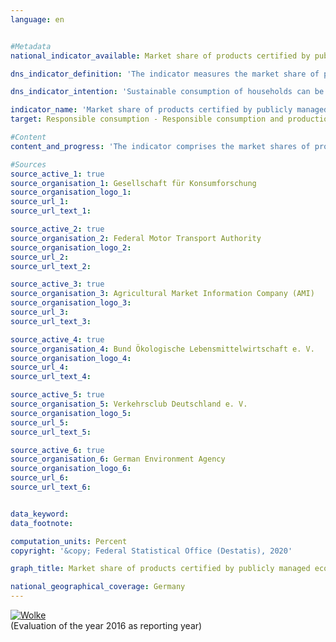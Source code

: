 ```yaml
---                   
language: en                   


#Metadata                   
national_indicator_available: Market share of products certified by publicly managed eco-labelling schemes                   

dns_indicator_definition: 'The indicator measures the market share of products with voluntary or mandatory eco-labels, whose awarding procedures are stipulated by governmental bodies.<sub> Text from the Indicator Report 2018</sub>'                   

dns_indicator_intention: 'Sustainable consumption of households can be direct or indirect. On the one hand, their purchasing decision influences their own environmental balance, as energy-efficient vehicles or insulated homes require less energy and lead to lower emissions of greenhouse gases. On the other hand, the consumers can purchase products that have been produced in a particularly responsible way. The aim of the Federal Government is therefore to increase the market share of products certified by publicly managed eco-labelling schemes to 34&nbsp;% by 2030.<sub> Text from the Indicator Report 2018</sub>'                   

indicator_name: 'Market share of products certified by publicly managed eco-labelling schemes'                   
target: Responsible consumption - Responsible consumption and production                   

#Content                    
content_and_progress: 'The indicator comprises the market shares of products eco-labelled with one of the following: “EU ecolabel”, “EU organic logo”, the “Blue Angel” or the respective highest class of the “EU energy label”. The EU energy label primarily addresses energy consumption and greenhouse gas emissions, while the other three product labels also take into account other environmental pollution such as pesticide use and harmful wastewater. The indicator is designed to monitor whether environmentally friendly product variants are replacing conventional product variants in the market. In this case, only a selection of product groups is examined for reasons that include the limited availability of data regarding sales of products bearing sustainability labels. In addition, the inclusion of certain product groups would lead to duplicate counting as they bear multiple sustainability labels simultaneously.<br><br>For the indicator, household appliances such as refrigerators, washing machines, televisions and vacuum cleaners are examined. Illuminants, organic foods, tissue paper, washing and cleaning agents and cars are also assessed. Since the markets for the individual product groups are of different sizes, the market shares are weighted with the sales volume of the respective overall market. This is to prevent any distortion of the indicator by high market shares in small niche markets. Furthermore, this enables the expenditure on environmentally friendly products to be related to the total expenditure by households.<br><br>It is not possible to weight the market shares of the respective product groups according to their environmental relevance because the environmental labels address different categories (energy consumption, greenhouse gas emissions, material demand) that cannot be balanced against one another. Therefore, it is not possible to present an all-encompassing evaluation across multiple environmental categories in form of an environmental footprint of the product groups. As the indicator covers only products that are newly introduced on the market in relation to the overall market, rebound effects are not considered. Furthermore, it describes the market share based on sales. Due to the price differences between products with and without the relevant ecolabels, it does not allow conclusions to be drawn regarding their numbers. In addition, any change in the value of the indicator may be attributable to pricing changes for a product group.<br><br>Data supplied by the Gesellschaft für Konsumforschung, the Federal Motor Transport Authority, Agricultural Market Information Company (AMI), Bund Ökologische Lebensmittelwirtschaft e.V., Verkehrsclub Deutschland e.V. and the German Environment Agency serve as source for calculating the indicator. The latter agency calculates the indicator values annually from the reference year of 2012 onwards.<br><br>Between 2012 and 2016, the market share of products certified by publicly managed eco-labelling schemes increased from 3.6&nbsp;% to 8.6&nbsp;%. This is equivalent to overall sales of 25.7 billion euros in 2016.<br><br>The definition of the energy consumption classes of passenger cars is updated by the EU in line with the current technical state at regular intervals. Devices such as refrigerators, ovens or tumble dryers must also meet minimum legal requirements for new products. In general, this can contribute to the wider distribution of energy-saving products, but can also bias the indicator indirectly, through adjustments to the allocation criteria.<sub> Text from the Indicator Report 2018</sub>'                   

#Sources
source_active_1: true                           
source_organisation_1: Gesellschaft für Konsumforschung                           
source_organisation_logo_1:                            
source_url_1:                            
source_url_text_1:                            

source_active_2: true                           
source_organisation_2: Federal Motor Transport Authority                           
source_organisation_logo_2:                            
source_url_2:                            
source_url_text_2:                            

source_active_3: true                           
source_organisation_3: Agricultural Market Information Company (AMI)                           
source_organisation_logo_3:                            
source_url_3:                            
source_url_text_3:                            

source_active_4: true                           
source_organisation_4: Bund Ökologische Lebensmittelwirtschaft e. V.                           
source_organisation_logo_4:                            
source_url_4:                            
source_url_text_4:                            

source_active_5: true                           
source_organisation_5: Verkehrsclub Deutschland e. V.                           
source_organisation_logo_5:                            
source_url_5:                            
source_url_text_5:                            

source_active_6: true                           
source_organisation_6: German Environment Agency                           
source_organisation_logo_6:                            
source_url_6:                            
source_url_text_6:                            


data_keyword:                    
data_footnote:                    

computation_units: Percent                   
copyright: '&copy; Federal Statistical Office (Destatis), 2020'                   

graph_title: Market share of products certified by publicly managed eco-labelling schemes                   

national_geographical_coverage: Germany                   
---
```

<div>                           
  <div class="my-header">                           
    <a href="https://nachhaltige-entwicklung-deutschland.github.io/open-sdg-site-starter/status/"><img src="https://g205sdgs.github.io/sdg-indicators/public/Wettersymbole/Wolke.png" alt="Wolke" />                           
    </a>                           
  </div>
  <div class="my-header-note">
    <span>(Evaluation of the year 2016 as reporting year)</span>
  </div>                           
</div>